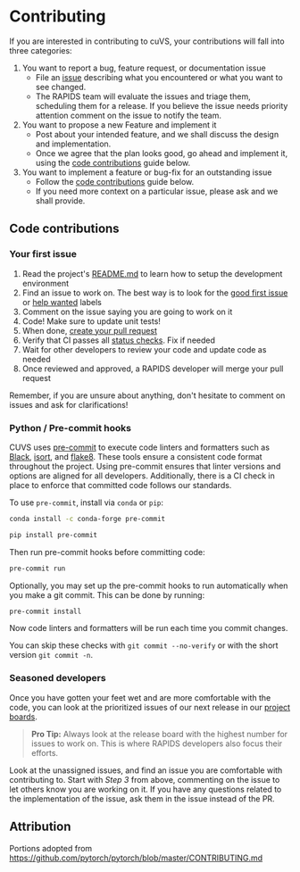 # Contributing

If you are interested in contributing to cuVS, your contributions will fall
into three categories:
1. You want to report a bug, feature request, or documentation issue
    - File an [issue](https://github.com/rapidsai/cuvs/issues/new/choose)
    describing what you encountered or what you want to see changed.
    - The RAPIDS team will evaluate the issues and triage them, scheduling
    them for a release. If you believe the issue needs priority attention
    comment on the issue to notify the team.
2. You want to propose a new Feature and implement it
    - Post about your intended feature, and we shall discuss the design and
    implementation.
    - Once we agree that the plan looks good, go ahead and implement it, using
    the [code contributions](#code-contributions) guide below.
3. You want to implement a feature or bug-fix for an outstanding issue
    - Follow the [code contributions](#code-contributions) guide below.
    - If you need more context on a particular issue, please ask and we shall
    provide.


## Code contributions

### Your first issue

1. Read the project's [README.md](https://github.com/rapidsai/cuvs)
    to learn how to setup the development environment
2. Find an issue to work on. The best way is to look for the [good first issue](https://github.com/rapidsai/CUVS/issues?q=is%3Aissue+is%3Aopen+label%3A%22good+first+issue%22)
    or [help wanted](https://github.com/rapidsai/cuvs/issues?q=is%3Aissue+is%3Aopen+label%3A%22help+wanted%22) labels
3. Comment on the issue saying you are going to work on it
4. Code! Make sure to update unit tests!
5. When done, [create your pull request](https://github.com/rapidsai/cuvs/compare)
6. Verify that CI passes all [status checks](https://help.github.com/articles/about-status-checks/). Fix if needed
7. Wait for other developers to review your code and update code as needed
8. Once reviewed and approved, a RAPIDS developer will merge your pull request

Remember, if you are unsure about anything, don't hesitate to comment on issues
and ask for clarifications!


### Python / Pre-commit hooks

CUVS uses [pre-commit](https://pre-commit.com/) to execute code linters and formatters such as
[Black](https://black.readthedocs.io/en/stable/), [isort](https://pycqa.github.io/isort/), and
[flake8](https://flake8.pycqa.org/en/latest/). These tools ensure a consistent code format
throughout the project. Using pre-commit ensures that linter versions and options are aligned for
all developers. Additionally, there is a CI check in place to enforce that committed code follows
our standards.

To use `pre-commit`, install via `conda` or `pip`:

```bash
conda install -c conda-forge pre-commit
```

```bash
pip install pre-commit
```

Then run pre-commit hooks before committing code:

```bash
pre-commit run
```

Optionally, you may set up the pre-commit hooks to run automatically when you make a git commit. This can be done by running:

```bash
pre-commit install
```

Now code linters and formatters will be run each time you commit changes.

You can skip these checks with `git commit --no-verify` or with the short version `git commit -n`.


### Seasoned developers

Once you have gotten your feet wet and are more comfortable with the code, you
can look at the prioritized issues of our next release in our [project boards](https://github.com/rapidsai/CUVS/projects).

> **Pro Tip:** Always look at the release board with the highest number for
issues to work on. This is where RAPIDS developers also focus their efforts.

Look at the unassigned issues, and find an issue you are comfortable with
contributing to. Start with _Step 3_ from above, commenting on the issue to let
others know you are working on it. If you have any questions related to the
implementation of the issue, ask them in the issue instead of the PR.

## Attribution
Portions adopted from https://github.com/pytorch/pytorch/blob/master/CONTRIBUTING.md
